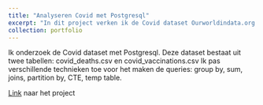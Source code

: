 ```yaml
---
title: "Analyseren Covid met Postgresql"
excerpt: "In dit project verken ik de Covid dataset Ourworldindata.org <br/><img src='/images/postgresql.jpeg'>"
collection: portfolio
---
```


Ik onderzoek de Covid dataset met Postgresql. Deze dataset bestaat uit twee tabellen: covid_deaths.csv en covid_vaccinations.csv
Ik pas verschillende technieken toe voor het maken de queries: group by, sum, joins, partition by, CTE, temp table.

[Link](https://github.com/Real-Data/PortfolioProjects/blob/main/project_covid.sql) naar het project
